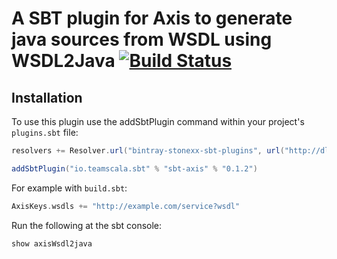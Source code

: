 # A SBT plugin for Axis to generate java sources from WSDL using WSDL2Java [![Build Status](https://travis-ci.org/stonexx/sbt-axis.svg?branch=Axis1)](https://travis-ci.org/stonexx/sbt-axis)

Installation
------------

To use this plugin use the addSbtPlugin command within your project's `plugins.sbt` file:

```scala
resolvers += Resolver.url("bintray-stonexx-sbt-plugins", url("http://dl.bintray.com/stonexx/sbt-plugins"))(Resolver.ivyStylePatterns)

addSbtPlugin("io.teamscala.sbt" % "sbt-axis" % "0.1.2")
```

For example with `build.sbt`:

```scala
AxisKeys.wsdls += "http://example.com/service?wsdl"
```

Run the following at the sbt console:
```scala
show axisWsdl2java
```
